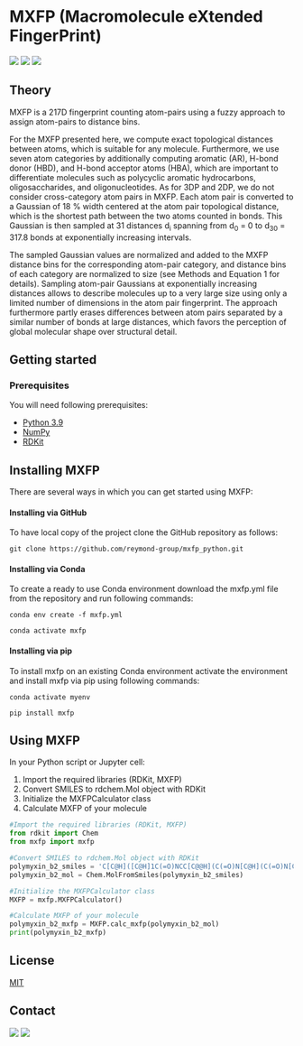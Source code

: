# **MXFP** (**M**acromolecule e**X**tended **F**inger**P**rint)

<img src="https://img.shields.io/pypi/v/mxfp?color=success&label=Version&style=flat-square"/> <img src="https://img.shields.io/badge/Python-3.9-blue?style=flat-square"/> <img src="https://img.shields.io/badge/License-MIT-yellow?style=flat-square"/>

## Theory

MXFP is a 217D fingerprint counting atom-pairs using a fuzzy approach to assign atom-pairs to distance bins.

For the MXFP presented here, we compute exact topological distances between atoms, which is suitable for any molecule. Furthermore, we use seven atom categories by additionally computing aromatic (AR), H-bond donor (HBD), and H-bond acceptor atoms (HBA), which are important to differentiate molecules such as polycyclic aromatic hydrocarbons, oligosaccharides, and oligonucleotides. As for 3DP and 2DP, we do not consider cross-category atom pairs in MXFP. Each atom pair is converted to a Gaussian of 18 % width centered at the atom pair topological distance, which is the shortest path between the two atoms counted in bonds. This Gaussian is then sampled at 31 distances d<sub>i</sub> spanning from d<sub>0</sub> = 0 to d<sub>30</sub> = 317.8 bonds at exponentially increasing intervals. 


The sampled Gaussian values are normalized and added to the MXFP distance bins for the corresponding atom-pair category, and distance bins of each category are normalized to size (see Methods and Equation 1 for details). Sampling atom-pair Gaussians at exponentially increasing distances allows to describe molecules up to a very large size using only a limited number of dimensions in the atom pair fingerprint. The approach furthermore partly erases differences between atom pairs separated by a similar number of bonds at large distances, which favors the perception of global molecular shape over structural detail.

## Getting started

### Prerequisites

You will need following prerequisites: 

* [Python 3.9](https://www.python.org)
* [NumPy](https://numpy.org)
* [RDKit](https://www.rdkit.org)

## Installing MXFP

There are several ways in which you can get started using MXFP:

#### **Installing via GitHub**

To have local copy of the project clone the GitHub repository as follows:

```console
git clone https://github.com/reymond-group/mxfp_python.git
```

#### **Installing via Conda**

To create a ready to use Conda environment download the mxfp.yml file from the repository and run following commands:

```console
conda env create -f mxfp.yml
```

```console
conda activate mxfp
```

#### **Installing via pip**

To install mxfp on an existing Conda environment activate the environment and install mxfp via pip using following commands:

```console
conda activate myenv
```

```console
pip install mxfp
```

## Using MXFP

In your Python script or Jupyter cell:

1. Import the required libraries (RDKit, MXFP)
2. Convert SMILES to rdchem.Mol object with RDKit
3. Initialize the MXFPCalculator class
4. Calculate MXFP of your molecule

```python
#Import the required libraries (RDKit, MXFP)
from rdkit import Chem
from mxfp import mxfp

#Convert SMILES to rdchem.Mol object with RDKit
polymyxin_b2_smiles = 'C[C@H]([C@H]1C(=O)NCC[C@@H](C(=O)N[C@H](C(=O)N[C@@H](C(=O)N[C@H](C(=O)N[C@H](C(=O)N[C@H](C(=O)N1)CCN)CCN)CC(C)C)CC2=CC=CC=C2)CCN)NC(=O)[C@H](CCN)NC(=O)[C@H]([C@@H](C)O)NC(=O)[C@H](CCN)NC(=O)CCCCC(C)C)O'
polymyxin_b2_mol = Chem.MolFromSmiles(polymyxin_b2_smiles)

#Initialize the MXFPCalculator class
MXFP = mxfp.MXFPCalculator()

#Calculate MXFP of your molecule
polymyxin_b2_mxfp = MXFP.calc_mxfp(polymyxin_b2_mol)
print(polymyxin_b2_mxfp)
```

## License
[MIT](https://choosealicense.com/licenses/mit/)

## Contact

<img src="https://img.shields.io/twitter/follow/reymondgroup?style=social"/> 
<img src="https://img.shields.io/twitter/follow/markusorsi?style=social"/>